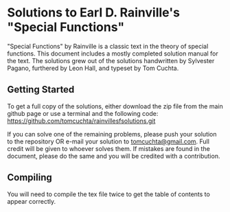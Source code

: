 # Solutions to Earl D. Rainville's "Special Functions"

"Special Functions" by Rainville is a classic text in the theory of special functions. This document includes a mostly completed solution manual for the text. The solutions grew out of the solutions handwritten by Sylvester Pagano, furthered by Leon Hall, and typeset by Tom Cuchta.

## Getting Started

To get a full copy of the solutions, either download the zip file from the main github page or use a terminal and the following code:
https://github.com/tomcuchta/rainvillesfsolutions.git

If you can solve one of the remaining problems, please push your solution to the repository OR e-mail your solution to tomcuchta@gmail.com. Full credit will be given to whoever solves them. If mistakes are found in the document, please do the same and you will be credited with a contribution.

## Compiling

You will need to compile the tex file twice to get the table of contents to appear correctly.
